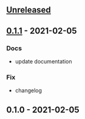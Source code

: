 <a name="unreleased"></a>
## [Unreleased]


<a name="0.1.1"></a>
## [0.1.1] - 2021-02-05
### Docs
- update documentation

### Fix
- changelog


<a name="0.1.0"></a>
## 0.1.0 - 2021-02-05

[Unreleased]: https://github.com/bcochofel/terraform-azurerm-module-cookiecutter/compare/0.1.1...HEAD
[0.1.1]: https://github.com/bcochofel/terraform-azurerm-module-cookiecutter/compare/0.1.0...0.1.1
